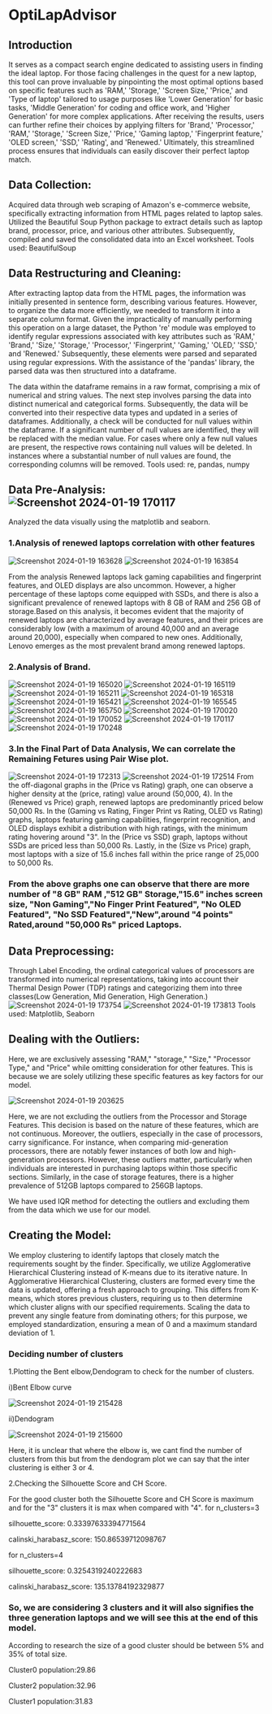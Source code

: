 # OptiLapAdvisor

## Introduction
It serves as a compact search engine dedicated to assisting users in finding the ideal laptop. For those facing challenges in the quest for a new laptop, this tool can prove invaluable by pinpointing the most optimal options based on specific features such as 'RAM,' 'Storage,' 'Screen Size,' 'Price,' and 'Type of laptop' tailored to usage purposes like 'Lower Generation' for basic tasks, 'Middle Generation' for coding and office work, and 'Higher Generation' for more complex applications. After receiving the results, users can further refine their choices by applying filters for 'Brand,' 'Processor,' 'RAM,' 'Storage,' 'Screen Size,' 'Price,' 'Gaming laptop,' 'Fingerprint feature,' 'OLED screen,' 'SSD,' 'Rating', and 'Renewed.' Ultimately, this streamlined process ensures that individuals can easily discover their perfect laptop match. 

## Data Collection:
Acquired data through web scraping of Amazon's e-commerce website, specifically extracting information from HTML pages related to laptop sales. Utilized the Beautiful Soup Python package to extract details such as laptop brand, processor, price, and various other attributes. Subsequently, compiled and saved the consolidated data into an Excel worksheet.
Tools used: BeautifulSoup

## Data Restructuring and Cleaning:
After extracting laptop data from the HTML pages, the information was initially presented in sentence form, describing various features. However, to organize the data more efficiently, we needed to transform it into a separate column format. Given the impracticality of manually performing this operation on a large dataset, the Python 're' module was employed to identify regular expressions associated with key attributes such as 'RAM,' 'Brand,' 'Size,' 'Storage,' 'Processor,' 'Fingerprint,' 'Gaming,' 'OLED,' 'SSD,' and 'Renewed.' Subsequently, these elements were parsed and separated using regular expressions. With the assistance of the 'pandas' library, the parsed data was then structured into a dataframe.

The data within the dataframe remains in a raw format, comprising a mix of numerical and string values. The next step involves parsing the data into distinct numerical and categorical forms. Subsequently, the data will be converted into their respective data types and updated in a series of dataframes. Additionally, a check will be conducted for null values within the dataframe. If a significant number of null values are identified, they will be replaced with the median value. For cases where only a few null values are present, the respective rows containing null values will be deleted. In instances where a substantial number of null values are found, the corresponding columns will be removed.
Tools used: re, pandas, numpy

## Data Pre-Analysis:![Screenshot 2024-01-19 170117](https://github.com/VLSLOHITH/OptiLapAdvisor/assets/84633352/d52af99a-a61b-4daf-8d34-8a2e12cebf25)

Analyzed the data visually using the matplotlib and seaborn.

### 1.Analysis of renewed laptops correlation with other features

![Screenshot 2024-01-19 163628](https://github.com/VLSLOHITH/OptiLapAdvisor/assets/84633352/76b6e7f9-0e71-414e-a056-e4c7346bb901)
![Screenshot 2024-01-19 163854](https://github.com/VLSLOHITH/OptiLapAdvisor/assets/84633352/777ab809-67c8-492a-8261-4c55dec50cf0)

From the analysis Renewed laptops lack gaming capabilities and fingerprint features, and OLED displays are also uncommon. However, a higher percentage of these laptops come equipped with SSDs, and there is also a significant prevalence of renewed laptops with 8 GB of RAM and 256 GB of storage.Based on this analysis, it becomes evident that the majority of renewed laptops are characterized by average features, and their prices are considerably low (with a maximum of around 40,000 and an average around 20,000), especially when compared to new ones. Additionally, Lenovo emerges as the most prevalent brand among renewed laptops.

### 2.Analysis of Brand.
![Screenshot 2024-01-19 165020](https://github.com/VLSLOHITH/OptiLapAdvisor/assets/84633352/3c6a0646-cf91-4f20-9812-78c7d17999e3)
![Screenshot 2024-01-19 165119](https://github.com/VLSLOHITH/OptiLapAdvisor/assets/84633352/aae3f8b9-4578-4e69-a32c-65b489e00ac5)
![Screenshot 2024-01-19 165211](https://github.com/VLSLOHITH/OptiLapAdvisor/assets/84633352/fb85eda3-c1c5-47a8-a33c-055e06b72eba)
![Screenshot 2024-01-19 165318](https://github.com/VLSLOHITH/OptiLapAdvisor/assets/84633352/e5813273-bbdc-4f0f-828b-e2dec00cdb18)
![Screenshot 2024-01-19 165421](https://github.com/VLSLOHITH/OptiLapAdvisor/assets/84633352/8442c0a6-cbeb-48b1-aa90-74e3c82b620a)
![Screenshot 2024-01-19 165545](https://github.com/VLSLOHITH/OptiLapAdvisor/assets/84633352/fab8f837-a3df-4cba-be9a-ca481d62d31c)
![Screenshot 2024-01-19 165750](https://github.com/VLSLOHITH/OptiLapAdvisor/assets/84633352/6701c5be-3d2f-45ec-a0dc-c903d4b38e46)
![Screenshot 2024-01-19 170020](https://github.com/VLSLOHITH/OptiLapAdvisor/assets/84633352/ae151a87-7428-4b35-89f6-bc7b2819d016)
![Screenshot 2024-01-19 170052](https://github.com/VLSLOHITH/OptiLapAdvisor/assets/84633352/a019c9e9-7c48-4b8b-9693-912314eb00bb)
![Screenshot 2024-01-19 170117](https://github.com/VLSLOHITH/OptiLapAdvisor/assets/84633352/a1e7e9ce-7399-4e0e-98a3-cc42e44239a5)
![Screenshot 2024-01-19 170248](https://github.com/VLSLOHITH/OptiLapAdvisor/assets/84633352/c425023a-3162-4c5a-86f1-e6c08d169036)

### 3.In the Final Part of Data Analysis, We can correlate the Remaining Fetures using Pair Wise plot.
![Screenshot 2024-01-19 172313](https://github.com/VLSLOHITH/OptiLapAdvisor/assets/84633352/ed9befb4-7753-4269-a38c-42227fba6430)
![Screenshot 2024-01-19 172514](https://github.com/VLSLOHITH/OptiLapAdvisor/assets/84633352/c5dd434c-031d-4276-ac2d-2edb4fc4668c)
From the off-diagonal graphs in the (Price vs Rating) graph, one can observe a higher density at the (price, rating) value around (50,000, 4). In the (Renewed vs Price) graph, renewed laptops are predominantly priced below 50,000 Rs. In the (Gaming vs Rating, Finger Print vs Rating, OLED vs Rating) graphs, laptops featuring gaming capabilities, fingerprint recognition, and OLED displays exhibit a distribution with high ratings, with the minimum rating hovering around "3". In the (Price vs SSD) graph, laptops without SSDs are priced less than 50,000 Rs. Lastly, in the (Size vs Price) graph, most laptops with a size of 15.6 inches fall within the price range of 25,000 to 50,000 Rs.

<h3 color="blue">From the above graphs one can observe that there are more number of "8 GB" RAM ,"512 GB" Storage,"15.6" inches screen size, "Non Gaming","No Finger Print Featured", "No OLED Featured", "No SSD Featured","New",around "4 points" Rated,around "50,000 Rs" priced Laptops.<h3>

## Data Preprocessing:
Through Label Encoding, the ordinal categorical values of processors are transformed into numerical representations, taking into account their Thermal Design Power (TDP) ratings and categorizing them into three classes(Low Generation, Mid Generation, High Generation.)
![Screenshot 2024-01-19 173754](https://github.com/VLSLOHITH/OptiLapAdvisor/assets/84633352/11944a47-cf59-46e6-8af8-0fc12b02a490)
![Screenshot 2024-01-19 173813](https://github.com/VLSLOHITH/OptiLapAdvisor/assets/84633352/0dd04a92-d37e-4e13-a310-43cce3207d88)
Tools used: Matplotlib, Seaborn

## Dealing with the Outliers:
Here, we are exclusively assessing "RAM," "storage," "Size," "Processor Type," and "Price" while omitting consideration for other features. This is because we are solely utilizing these specific features as key factors for our model.

![Screenshot 2024-01-19 203625](https://github.com/VLSLOHITH/OptiLapAdvisor/assets/84633352/dd7d572b-77f3-44eb-b35d-b8dec0deea46)

Here, we are not excluding the outliers from the Processor and Storage Features. This decision is based on the nature of these features, which are not continuous. Moreover, the outliers, especially in the case of processors, carry significance. For instance, when comparing mid-generation processors, there are notably fewer instances of both low and high-generation processors. However, these outliers matter, particularly when individuals are interested in purchasing laptops within those specific sections. Similarly, in the case of storage features, there is a higher prevalence of 512GB laptops compared to 256GB laptops.

We have used IQR method for detecting the outliers and excluding them from the data which we use for our model.

## Creating the Model:
We employ clustering to identify laptops that closely match the requirements sought by the finder. Specifically, we utilize Agglomerative Hierarchical Clustering instead of K-means due to its iterative nature. In Agglomerative Hierarchical Clustering, clusters are formed every time the data is updated, offering a fresh approach to grouping. This differs from K-means, which stores previous clusters, requiring us to then determine which cluster aligns with our specified requirements.
Scaling the data to prevent any single feature from dominating others; for this purpose, we employed standardization, ensuring a mean of 0 and a maximum standard deviation of 1.
### Deciding number of clusters
1.Plotting the Bent elbow,Dendogram to check for the number of clusters.

i)Bent Elbow curve

![Screenshot 2024-01-19 215428](https://github.com/VLSLOHITH/OptiLapAdvisor/assets/84633352/53cadb99-61b8-48c9-9202-5270f95af315)


ii)Dendogram

![Screenshot 2024-01-19 215600](https://github.com/VLSLOHITH/OptiLapAdvisor/assets/84633352/c963f42c-cc5a-4380-b286-b0c5851e8724)


Here, it is unclear that where the elbow is, we cant find the number of clusters from this but from the dendogram plot we can say that the inter clustering is either 3 or 4.

2.Checking the Silhouette Score and CH Score.

For the good cluster both the Silhouette Score and CH Score is maximum and for the "3" clusters it is max when compared with "4".
for n_clusters=3

silhouette_score: 0.33397633394771564

calinski_harabasz_score: 150.86539712098767

for n_clusters=4

silhouette_score: 0.3254319240222683

calinski_harabasz_score: 135.13784192329877

<h3>So, we are considering 3 clusters and it will also signifies the three generation laptops and we will see this at the end of this model.</h3> 

According to research the size of a good cluster should be between 5% and 35% of total size.

Cluster0 population:29.86

Cluster2 population:32.96

Cluster1 population:31.83

